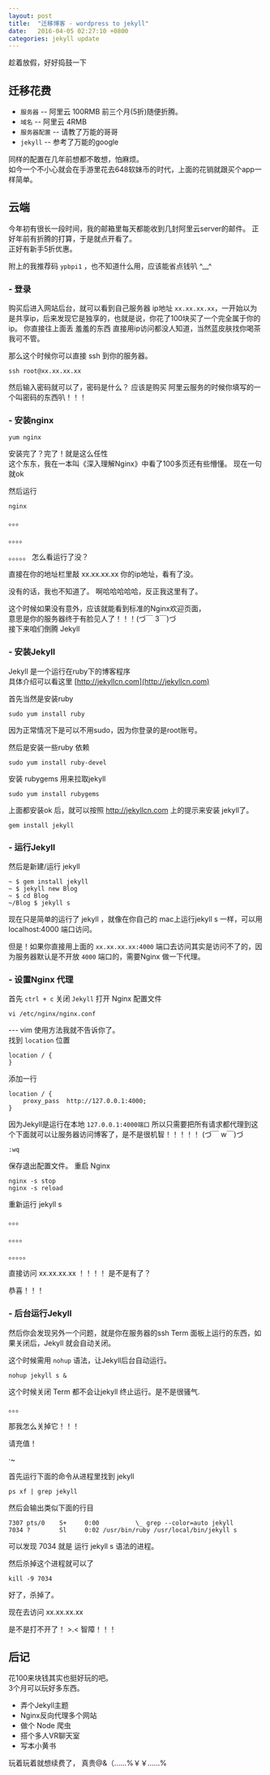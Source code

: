 ```yaml
---
layout: post
title:  "迁移博客 - wordpress to jekyll"
date:   2016-04-05 02:27:10 +0800
categories: jekyll update
---  
```

趁着放假，好好捣鼓一下    

## 迁移花费

- `服务器` -- 阿里云 100RMB 前三个月(5折)随便折腾。
- `域名`  -- 阿里云 4RMB   
- `服务器配置` -- 请教了万能的哥哥
- `jekyll` -- 参考了万能的google

同样的配置在几年前想都不敢想，怕麻烦。    
如今一个不小心就会在手游里花去648软妹币的时代，上面的花销就跟买个app一样简单。

## 云端

今年初有很长一段时间，我的邮箱里每天都能收到几封阿里云server的邮件。
正好年前有折腾的打算，于是就点开看了。    
正好有新手5折优惠。

附上的我推荐码 `ypbpi1` ，也不知道什么用，应该能省点钱叭 ^__^

### - 登录
购买后进入网站后台，就可以看到自己服务器 ip地址 `xx.xx.xx.xx`，一开始以为是共享ip，后来发现它是独享的，也就是说，你花了100块买了一个完全属于你的ip。
你直接往上面丢 羞羞的东西 直接用ip访问都没人知道，当然蓝皮肤找你喝茶我可不管。

那么这个时候你可以直接 ssh 到你的服务器。

	ssh root@xx.xx.xx.xx  

然后输入密码就可以了，密码是什么？ 应该是购买 阿里云服务的时候你填写的一个叫密码的东西叭！！！


### - 安装nginx 

	yum nginx

安装完了？完了！就是这么任性    
这个东东，我在一本叫《深入理解Nginx》中看了100多页还有些懵懂。
现在一句就ok

然后运行
	
	nginx

。。。

。。。。

。。。。。 怎么看运行了没？

直接在你的地址栏里敲 xx.xx.xx.xx 你的ip地址，看有了没。

没有的话，我也不知道了。    啊哈哈哈哈哈，反正我这里有了。

这个时候如果没有意外，应该就能看到标准的Nginx欢迎页面，    
意思是你的服务器终于有脸见人了！！！(づ￣ 3￣)づ    
接下来咱们倒腾 Jekyll

### - 安装Jekyll

Jekyll 是一个运行在ruby下的博客程序    
具体介绍可以看这里 [http://jekyllcn.com](http://jekyllcn.com)

首先当然是安装ruby

	sudo yum install ruby

因为正常情况下是可以不用sudo，因为你登录的是root账号。    

然后是安装一些ruby 依赖

	sudo yum install ruby-devel

安装 rubygems 用来拉取jekyll

	sudo yum install rubygems


上面都安装ok 后，就可以按照 http://jekyllcn.com 上的提示来安装 jekyll了。

	gem install jekyll

### - 运行Jekyll

然后是新建/运行 jekyll

	~ $ gem install jekyll
	~ $ jekyll new Blog
	~ $ cd Blog
	~/Blog $ jekyll s

现在只是简单的运行了 jekyll ，就像在你自己的 mac上运行jekyll s 一样，可以用localhost:4000 端口访问。
	
但是！如果你直接用上面的 `xx.xx.xx.xx:4000` 端口去访问其实是访问不了的，因为服务器默认是不开放 `4000` 端口的，需要Nginx 做一下代理。

### - 设置Nginx 代理

首先 `ctrl + c` 关闭 `Jekyll`
打开 Nginx 配置文件

	vi /etc/nginx/nginx.conf

--- vim 使用方法我就不告诉你了。    
找到 `location` 位置

    location / {
    }

添加一行 

    location / {
        proxy_pass  http://127.0.0.1:4000;
    }

因为Jekyll是运行在本地 `127.0.0.1:4000端口` 所以只需要把所有请求都代理到这个下面就可以让服务器访问博客了，是不是很机智！！！！！ (づ￣ w￣)づ
	
	:wq

保存退出配置文件。
重启 Nginx
	
	nginx -s stop
	nginx -s reload

重新运行 jekyll s

。。。

。。。。

。。。。。

直接访问 xx.xx.xx.xx ！！！！
是不是有了？

恭喜！！！

### - 后台运行Jekyll

然后你会发现另外一个问题，就是你在服务器的ssh Term 面板上运行的东西，如果关闭后，Jekyll 就会自动关闭。

这个时候需用 `nohup` 语法，让Jekyll后台自动运行。

	nohup jekyll s &

这个时候关闭 Term 都不会让jekyll 终止运行。是不是很骚气.

。。。

那我怎么关掉它！！！

请充值！

·~

首先运行下面的命令从进程里找到 jekyll 

	ps xf | grep jekyll

然后会输出类似下面的行目

	7307 pts/0    S+     0:00          \_ grep --color=auto jekyll
	7034 ?        Sl     0:02 /usr/bin/ruby /usr/local/bin/jekyll s

可以发现 7034 就是 运行 jekyll s 语法的进程。

然后杀掉这个进程就可以了

	kill -9 7034

好了，杀掉了。

现在去访问 xx.xx.xx.xx 

是不是打不开了！ >.< 智障！！！


## 后记

花100来块钱其实也挺好玩的吧。    
3个月可以玩好多东西。

- 弄个Jekyll主题
- Nginx反向代理多个网站
- 做个 Node 爬虫
- 搭个多人VR聊天室
- 写本小黄书


玩着玩着就想续费了， 真贵@&（……%￥￥……%